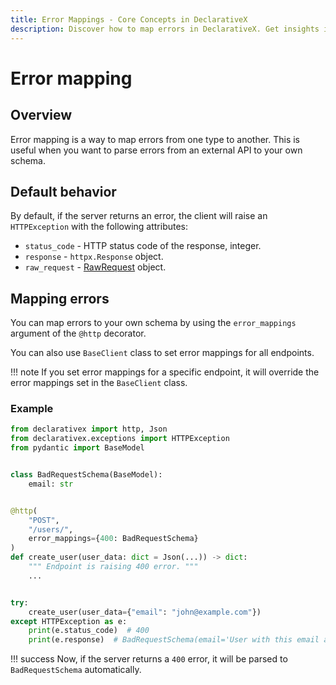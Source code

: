 ```yaml
---
title: Error Mappings - Core Concepts in DeclarativeX
description: Discover how to map errors in DeclarativeX. Get insights into customizing error responses for better exception handling.
---
```


# Error mapping

## Overview

Error mapping is a way to map errors from one type to another. 
This is useful when you want to parse errors from an external API to your own schema.

## Default behavior

By default, if the server returns an error, the client will raise an `HTTPException` with the following attributes:

- `status_code` - HTTP status code of the response, integer.
- `response` - `httpx.Response` object.
- `raw_request` - [RawRequest](../api/models.md#class-rawrequest) object.


## Mapping errors

You can map errors to your own schema by using the `error_mappings` argument of the `@http` decorator. 

You can also use `BaseClient` class to set error mappings for all endpoints.

!!! note
    If you set error mappings for a specific endpoint, it will override the error mappings set in the `BaseClient` class.


### Example

```python title="my_client.py" hl_lines="6 7 13 22 23 24"
from declarativex import http, Json
from declarativex.exceptions import HTTPException
from pydantic import BaseModel


class BadRequestSchema(BaseModel):
    email: str


@http(
    "POST", 
    "/users/", 
    error_mappings={400: BadRequestSchema}
)
def create_user(user_data: dict = Json(...)) -> dict:
    """ Endpoint is raising 400 error. """
    ...


try:
    create_user(user_data={"email": "john@example.com"})
except HTTPException as e:
    print(e.status_code)  # 400
    print(e.response)  # BadRequestSchema(email='User with this email already exists.')
```

!!! success
    Now, if the server returns a `400` error, it will be parsed to `BadRequestSchema` automatically.
